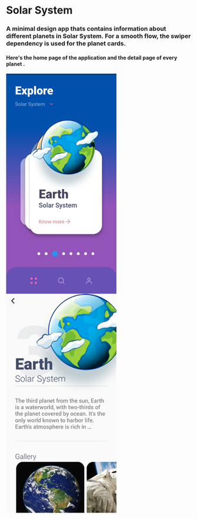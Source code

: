 # Solar System
### A minimal design app thats contains information about different planets in Solar System. For a smooth flow, the swiper dependency is used for the planet cards.

#### Here's the home page of the application and the detail page of every planet .
<img  align="left" width="300px" src="ReadmeAsset/s2.jpg" />
<img  align="left" width="300px" src="ReadmeAsset/s1.jpg" />
